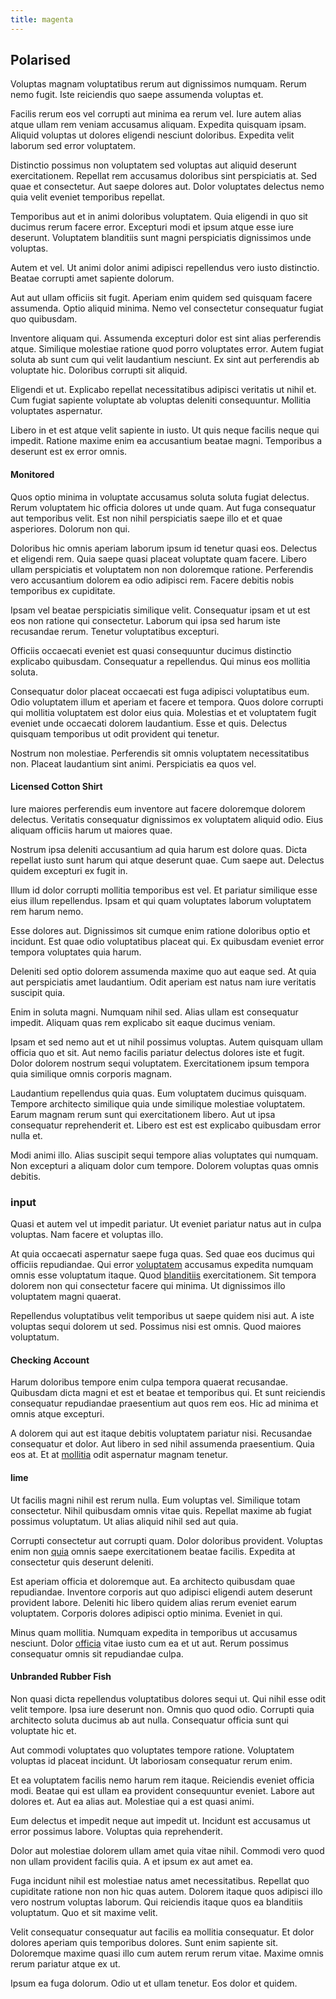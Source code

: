 ```yaml
---
title: magenta
---
```


## Polarised

Voluptas magnam voluptatibus rerum aut dignissimos numquam. Rerum nemo fugit. Iste reiciendis quo saepe assumenda voluptas et.

Facilis rerum eos vel corrupti aut minima ea rerum vel. Iure autem alias atque ullam rem veniam accusamus aliquam. Expedita quisquam ipsam. Aliquid voluptas ut dolores eligendi nesciunt doloribus. Expedita velit laborum sed error voluptatem.

Distinctio possimus non voluptatem sed voluptas aut aliquid deserunt exercitationem. Repellat rem accusamus doloribus sint perspiciatis at. Sed quae et consectetur. Aut saepe dolores aut. Dolor voluptates delectus nemo quia velit eveniet temporibus repellat.

Temporibus aut et in animi doloribus voluptatem. Quia eligendi in quo sit ducimus rerum facere error. Excepturi modi et ipsum atque esse iure deserunt. Voluptatem blanditiis sunt magni perspiciatis dignissimos unde voluptas.

Autem et vel. Ut animi dolor animi adipisci repellendus vero iusto distinctio. Beatae corrupti amet sapiente dolorum.

Aut aut ullam officiis sit fugit. Aperiam enim quidem sed quisquam facere assumenda. Optio aliquid minima. Nemo vel consectetur consequatur fugiat quo quibusdam.

Inventore aliquam qui. Assumenda excepturi dolor est sint alias perferendis atque. Similique molestiae ratione quod porro voluptates error. Autem fugiat soluta ab sunt cum qui velit laudantium nesciunt. Ex sint aut perferendis ab voluptate hic. Doloribus corrupti sit aliquid.

Eligendi et ut. Explicabo repellat necessitatibus adipisci veritatis ut nihil et. Cum fugiat sapiente voluptate ab voluptas deleniti consequuntur. Mollitia voluptates aspernatur.

Libero in et est atque velit sapiente in iusto. Ut quis neque facilis neque qui impedit. Ratione maxime enim ea accusantium beatae magni. Temporibus a deserunt est ex error omnis.

#### Monitored

Quos optio minima in voluptate accusamus soluta soluta fugiat delectus. Rerum voluptatem hic officia dolores ut unde quam. Aut fuga consequatur aut temporibus velit. Est non nihil perspiciatis saepe illo et et quae asperiores. Dolorum non qui.

Doloribus hic omnis aperiam laborum ipsum id tenetur quasi eos. Delectus et eligendi rem. Quia saepe quasi placeat voluptate quam facere. Libero ullam perspiciatis et voluptatem non non doloremque ratione. Perferendis vero accusantium dolorem ea odio adipisci rem. Facere debitis nobis temporibus ex cupiditate.

Ipsam vel beatae perspiciatis similique velit. Consequatur ipsam et ut est eos non ratione qui consectetur. Laborum qui ipsa sed harum iste recusandae rerum. Tenetur voluptatibus excepturi.

Officiis occaecati eveniet est quasi consequuntur ducimus distinctio explicabo quibusdam. Consequatur a repellendus. Qui minus eos mollitia soluta.

Consequatur dolor placeat occaecati est fuga adipisci voluptatibus eum. Odio voluptatem illum et aperiam et facere et tempora. Quos dolore corrupti qui mollitia voluptatem est dolor eius quia. Molestias et et voluptatem fugit eveniet unde occaecati dolorem laudantium. Esse et quis. Delectus quisquam temporibus ut odit provident qui tenetur.

Nostrum non molestiae. Perferendis sit omnis voluptatem necessitatibus non. Placeat laudantium sint animi. Perspiciatis ea quos vel.

#### Licensed Cotton Shirt

Iure maiores perferendis eum inventore aut facere doloremque dolorem delectus. Veritatis consequatur dignissimos ex voluptatem aliquid odio. Eius aliquam officiis harum ut maiores quae.

Nostrum ipsa deleniti accusantium ad quia harum est dolore quas. Dicta repellat iusto sunt harum qui atque deserunt quae. Cum saepe aut. Delectus quidem excepturi ex fugit in.

Illum id dolor corrupti mollitia temporibus est vel. Et pariatur similique esse eius illum repellendus. Ipsam et qui quam voluptates laborum voluptatem rem harum nemo.

Esse dolores aut. Dignissimos sit cumque enim ratione doloribus optio et incidunt. Est quae odio voluptatibus placeat qui. Ex quibusdam eveniet error tempora voluptates quia harum.

Deleniti sed optio dolorem assumenda maxime quo aut eaque sed. At quia aut perspiciatis amet laudantium. Odit aperiam est natus nam iure veritatis suscipit quia.

Enim in soluta magni. Numquam nihil sed. Alias ullam est consequatur impedit. Aliquam quas rem explicabo sit eaque ducimus veniam.

Ipsam et sed nemo aut et ut nihil possimus voluptas. Autem quisquam ullam officia quo et sit. Aut nemo facilis pariatur delectus dolores iste et fugit. Dolor dolorem nostrum sequi voluptatem. Exercitationem ipsum tempora quia similique omnis corporis magnam.

Laudantium repellendus quia quas. Eum voluptatem ducimus quisquam. Tempore architecto similique quia unde similique molestiae voluptatem. Earum magnam rerum sunt qui exercitationem libero. Aut ut ipsa consequatur reprehenderit et. Libero est est est explicabo quibusdam error nulla et.

Modi animi illo. Alias suscipit sequi tempore alias voluptates qui numquam. Non excepturi a aliquam dolor cum tempore. Dolorem voluptas quas omnis debitis.

### input

Quasi et autem vel ut impedit pariatur. Ut eveniet pariatur natus aut in culpa voluptas. Nam facere et voluptas illo.

At quia occaecati aspernatur saepe fuga quas. Sed quae eos ducimus qui officiis repudiandae. Qui error [voluptatem](/dolore/odio/dignissimos/mint_green.md) accusamus expedita numquam omnis esse voluptatum itaque. Quod [blanditiis](/facere/adipisci/quam/rustic_steel_salad.md) exercitationem. Sit tempora dolorem non qui consectetur facere qui minima. Ut dignissimos illo voluptatem magni quaerat.

Repellendus voluptatibus velit temporibus ut saepe quidem nisi aut. A iste voluptas sequi dolorem ut sed. Possimus nisi est omnis. Quod maiores voluptatum.

#### Checking Account

Harum doloribus tempore enim culpa tempora quaerat recusandae. Quibusdam dicta magni et est et beatae et temporibus qui. Et sunt reiciendis consequatur repudiandae praesentium aut quos rem eos. Hic ad minima et omnis atque excepturi.

A dolorem qui aut est itaque debitis voluptatem pariatur nisi. Recusandae consequatur et dolor. Aut libero in sed nihil assumenda praesentium. Quia eos at. Et at [mollitia](/dolore/bedfordshire_mountains.md) odit aspernatur magnam tenetur.

#### lime

Ut facilis magni nihil est rerum nulla. Eum voluptas vel. Similique totam consectetur. Nihil quibusdam omnis vitae quis. Repellat maxime ab fugiat possimus voluptatum. Ut alias aliquid nihil sed aut quia.

Corrupti consectetur aut corrupti quam. Dolor doloribus provident. Voluptas enim non [quia](/facere/temporibus/adipisci/quasi/content.md) omnis saepe exercitationem beatae facilis. Expedita at consectetur quis deserunt deleniti.

Est aperiam officia et doloremque aut. Ea architecto quibusdam quae repudiandae. Inventore corporis aut quo adipisci eligendi autem deserunt provident labore. Deleniti hic libero quidem alias rerum eveniet earum voluptatem. Corporis dolores adipisci optio minima. Eveniet in qui.

Minus quam mollitia. Numquam expedita in temporibus ut accusamus nesciunt. Dolor [officia](/dolore/odio/dignissimos/ut/invoice_envisioneer.md) vitae iusto cum ea et ut aut. Rerum possimus consequatur omnis sit repudiandae culpa.

#### Unbranded Rubber Fish

Non quasi dicta repellendus voluptatibus dolores sequi ut. Qui nihil esse odit velit tempore. Ipsa iure deserunt non. Omnis quo quod odio. Corrupti quia architecto soluta ducimus ab aut nulla. Consequatur officia sunt qui voluptate hic et.

Aut commodi voluptates quo voluptates tempore ratione. Voluptatem voluptas id placeat incidunt. Ut laboriosam consequatur rerum enim.

Et ea voluptatem facilis nemo harum rem itaque. Reiciendis eveniet officia modi. Beatae qui est ullam ea provident consequuntur eveniet. Labore aut dolores et. Aut ea alias aut. Molestiae qui a est quasi animi.

Eum delectus et impedit neque aut impedit ut. Incidunt est accusamus ut error possimus labore. Voluptas quia reprehenderit.

Dolor aut molestiae dolorem ullam amet quia vitae nihil. Commodi vero quod non ullam provident facilis quia. A et ipsum ex aut amet ea.

Fuga incidunt nihil est molestiae natus amet necessitatibus. Repellat quo cupiditate ratione non non hic quas autem. Dolorem itaque quos adipisci illo vero nostrum voluptas laborum. Qui reiciendis itaque quos ea blanditiis voluptatum. Quo et sit maxime velit.

Velit consequatur consequatur aut facilis ea mollitia consequatur. Et dolor dolores aperiam quis temporibus dolores. Sunt enim sapiente sit. Doloremque maxime quasi illo cum autem rerum rerum vitae. Maxime omnis rerum pariatur atque ex ut.

Ipsum ea fuga dolorum. Odio ut et ullam tenetur. Eos dolor et quidem.
